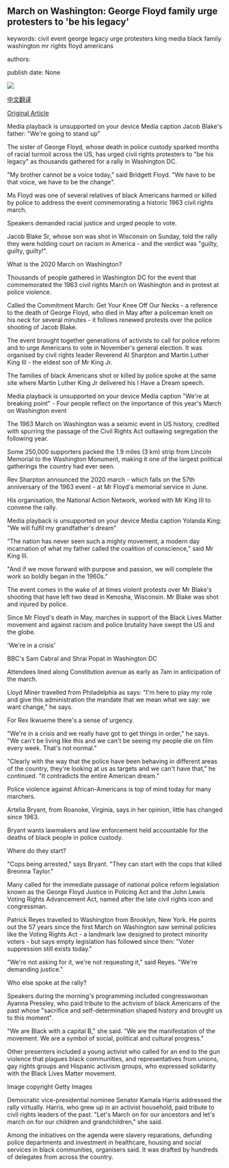 ## March on Washington: George Floyd family urge protesters to 'be his legacy'

keywords: civil event george legacy urge protesters king media black family washington mr rights floyd americans

authors: 

publish date: None

![](https://ichef.bbci.co.uk/images/ic/1024x576/p08pytw3.jpg)

[中文翻译](March%20on%20Washington%3A%20George%20Floyd%20family%20urge%20protesters%20to%20%27be%20his%20legacy%27_zh.md)

[Original Article](https://www.bbc.com/news/world-us-canada-53954111)

Media playback is unsupported on your device Media caption Jacob Blake's father: "We're going to stand up"

The sister of George Floyd, whose death in police custody sparked months of racial turmoil across the US, has urged civil rights protesters to "be his legacy" as thousands gathered for a rally in Washington DC.

"My brother cannot be a voice today," said Bridgett Floyd. "We have to be that voice, we have to be the change".

Ms Floyd was one of several relatives of black Americans harmed or killed by police to address the event commemorating a historic 1963 civil rights march.

Speakers demanded racial justice and urged people to vote.

Jacob Blake Sr, whose son was shot in Wisconsin on Sunday, told the rally they were holding court on racism in America - and the verdict was "guilty, guilty, guilty\!".

What is the 2020 March on Washington?

Thousands of people gathered in Washington DC for the event that commemorated the 1963 civil rights March on Washington and in protest at police violence.

Called the Commitment March: Get Your Knee Off Our Necks - a reference to the death of George Floyd, who died in May after a policeman knelt on his neck for several minutes - it follows renewed protests over the police shooting of Jacob Blake.

The event brought together generations of activists to call for police reform and to urge Americans to vote in November's general election. It was organised by civil rights leader Reverend Al Sharpton and Martin Luther King III - the eldest son of Mr King Jr.

The families of black Americans shot or killed by police spoke at the same site where Martin Luther King Jr delivered his I Have a Dream speech.

Media playback is unsupported on your device Media caption "We're at breaking point" - Four people reflect on the importance of this year's March on Washington event

The 1963 March on Washington was a seismic event in US history, credited with spurring the passage of the Civil Rights Act outlawing segregation the following year.

Some 250,000 supporters packed the 1.9 miles (3 km) strip from Lincoln Memorial to the Washington Monument, making it one of the largest political gatherings the country had ever seen.

Rev Sharpton announced the 2020 march - which falls on the 57th anniversary of the 1963 event - at Mr Floyd's memorial service in June.

His organisation, the National Action Network, worked with Mr King III to convene the rally.

Media playback is unsupported on your device Media caption Yolanda King: "We will fulfil my grandfather's dream"

"The nation has never seen such a mighty movement, a modern day incarnation of what my father called the coalition of conscience," said Mr King III.

"And if we move forward with purpose and passion, we will complete the work so boldly began in the 1960s."

The event comes in the wake of at times violent protests over Mr Blake's shooting that have left two dead in Kenosha, Wisconsin. Mr Blake was shot and injured by police.

Since Mr Floyd's death in May, marches in support of the Black Lives Matter movement and against racism and police brutality have swept the US and the globe.

'We're in a crisis'

BBC's Sam Cabral and Shrai Popat in Washington DC

Attendees lined along Constitution avenue as early as 7am in anticipation of the march.

Lloyd Miner travelled from Philadelphia as says: "I'm here to play my role and give this administration the mandate that we mean what we say: we want change," he says.

For Rex Ikwueme there's a sense of urgency.

"We're in a crisis and we really have got to get things in order," he says. "We can't be living like this and we can't be seeing my people die on film every week. That's not normal."

"Clearly with the way that the police have been behaving in different areas of the country, they're looking at us as targets and we can't have that," he continued. "It contradicts the entire American dream."

Police violence against African-Americans is top of mind today for many marchers.

Artelia Bryant, from Roanoke, Virginia, says in her opinion, little has changed since 1963.

Bryant wants lawmakers and law enforcement held accountable for the deaths of black people in police custody.

Where do they start?

"Cops being arrested," says Bryant. "They can start with the cops that killed Breonna Taylor."

Many called for the immediate passage of national police reform legislation known as the George Floyd Justice in Policing Act and the John Lewis Voting Rights Advancement Act, named after the late civil rights icon and congressman.

Patrick Reyes travelled to Washington from Brooklyn, New York. He points out the 57 years since the first March on Washington saw seminal policies like the Voting Rights Act - a landmark law designed to protect minority voters - but says empty legislation has followed since then: "Voter suppression still exists today."

"We're not asking for it, we're not requesting it," said Reyes. "We're demanding justice."

Who else spoke at the rally?

Speakers during the morning's programming included congresswoman Ayanna Pressley, who paid tribute to the activism of black Americans of the past whose "sacrifice and self-determination shaped history and brought us to this moment".

"We are Black with a capital B," she said. "We are the manifestation of the movement. We are a symbol of social, political and cultural progress."

Other presenters included a young activist who called for an end to the gun violence that plagues black communities, and representatives from unions, gay rights groups and Hispanic activism groups, who expressed solidarity with the Black Lives Matter movement.

Image copyright Getty Images

Democratic vice-presidential nominee Senator Kamala Harris addressed the rally virtually. Harris, who grew up in an activist household, paid tribute to civil rights leaders of the past. "Let's March on for our ancestors and let's march on for our children and grandchildren," she said.

Among the initiatives on the agenda were slavery reparations, defunding police departments and investment in healthcare, housing and social services in black communities, organisers said. It was drafted by hundreds of delegates from across the country.